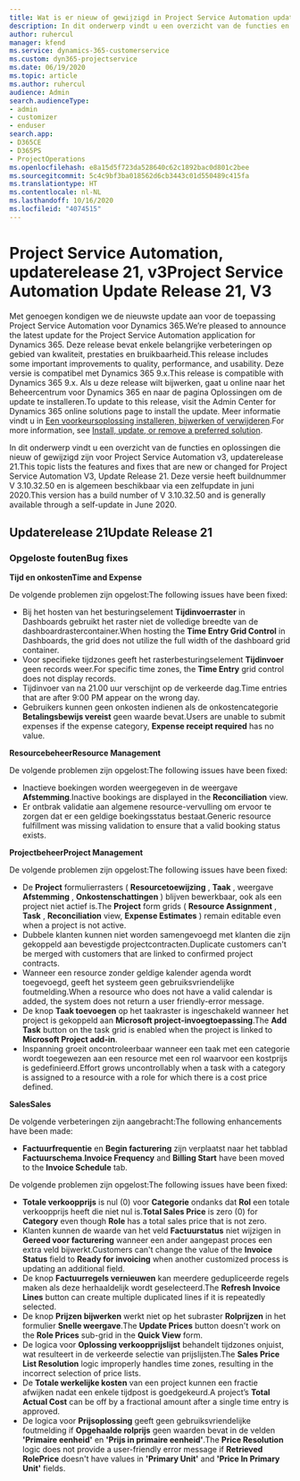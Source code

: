 ```yaml
---
title: Wat is er nieuw of gewijzigd in Project Service Automation updaterelease 21, v3
description: In dit onderwerp vindt u een overzicht van de functies en oplossingen die beschikbaar zijn voor Project Service Automation updaterelease 21, v3.
author: ruhercul
manager: kfend
ms.service: dynamics-365-customerservice
ms.custom: dyn365-projectservice
ms.date: 06/19/2020
ms.topic: article
ms.author: ruhercul
audience: Admin
search.audienceType:
- admin
- customizer
- enduser
search.app:
- D365CE
- D365PS
- ProjectOperations
ms.openlocfilehash: e8a15d5f723da528640c62c1892bac0d801c2bee
ms.sourcegitcommit: 5c4c9bf3ba018562d6cb3443c01d550489c415fa
ms.translationtype: HT
ms.contentlocale: nl-NL
ms.lasthandoff: 10/16/2020
ms.locfileid: "4074515"
---
```

# <a name="project-service-automation-update-release-21-v3"></a><span data-ttu-id="fed70-103">Project Service Automation, updaterelease 21, v3</span><span class="sxs-lookup"><span data-stu-id="fed70-103">Project Service Automation Update Release 21, V3</span></span>

<span data-ttu-id="fed70-104">Met genoegen kondigen we de nieuwste update aan voor de toepassing Project Service Automation voor Dynamics 365.</span><span class="sxs-lookup"><span data-stu-id="fed70-104">We’re pleased to announce the latest update for the Project Service Automation application for Dynamics 365.</span></span> <span data-ttu-id="fed70-105">Deze release bevat enkele belangrijke verbeteringen op gebied van kwaliteit, prestaties en bruikbaarheid.</span><span class="sxs-lookup"><span data-stu-id="fed70-105">This release includes some important improvements to quality, performance, and usability.</span></span> <span data-ttu-id="fed70-106">Deze versie is compatibel met Dynamics 365 9.x.</span><span class="sxs-lookup"><span data-stu-id="fed70-106">This release is compatible with Dynamics 365 9.x.</span></span> <span data-ttu-id="fed70-107">Als u deze release wilt bijwerken, gaat u online naar het Beheercentrum voor Dynamics 365 en naar de pagina Oplossingen om de update te installeren.</span><span class="sxs-lookup"><span data-stu-id="fed70-107">To update to this release, visit the Admin Center for Dynamics 365 online solutions page to install the update.</span></span> <span data-ttu-id="fed70-108">Meer informatie vindt u in [Een voorkeursoplossing installeren, bijwerken of verwijderen](https://docs.microsoft.com/power-platform/admin/install-remove-preferred-solution).</span><span class="sxs-lookup"><span data-stu-id="fed70-108">For more information, see [Install, update, or remove a preferred solution](https://docs.microsoft.com/power-platform/admin/install-remove-preferred-solution).</span></span>

<span data-ttu-id="fed70-109">In dit onderwerp vindt u een overzicht van de functies en oplossingen die nieuw of gewijzigd zijn voor Project Service Automation v3, updaterelease 21.</span><span class="sxs-lookup"><span data-stu-id="fed70-109">This topic lists the features and fixes that are new or changed for Project Service Automation V3, Update Release 21.</span></span> <span data-ttu-id="fed70-110">Deze versie heeft buildnummer V 3.10.32.50 en is algemeen beschikbaar via een zelfupdate in juni 2020.</span><span class="sxs-lookup"><span data-stu-id="fed70-110">This version has a build number of V 3.10.32.50 and is generally available through a self-update in June 2020.</span></span>

## <a name="update-release-21"></a><span data-ttu-id="fed70-111">Updaterelease 21</span><span class="sxs-lookup"><span data-stu-id="fed70-111">Update Release 21</span></span>

### <a name="bug-fixes"></a><span data-ttu-id="fed70-112">Opgeloste fouten</span><span class="sxs-lookup"><span data-stu-id="fed70-112">Bug fixes</span></span>

<span data-ttu-id="fed70-113">**Tijd en onkosten**</span><span class="sxs-lookup"><span data-stu-id="fed70-113">**Time and Expense**</span></span>

<span data-ttu-id="fed70-114">De volgende problemen zijn opgelost:</span><span class="sxs-lookup"><span data-stu-id="fed70-114">The following issues have been fixed:</span></span>

- <span data-ttu-id="fed70-115">Bij het hosten van het besturingselement **Tijdinvoerraster** in Dashboards gebruikt het raster niet de volledige breedte van de dashboardrastercontainer.</span><span class="sxs-lookup"><span data-stu-id="fed70-115">When hosting the **Time Entry Grid Control** in Dashboards, the grid does not utilize the full width of the dashboard grid container.</span></span>
- <span data-ttu-id="fed70-116">Voor specifieke tijdzones geeft het rasterbesturingselement **Tijdinvoer** geen records weer.</span><span class="sxs-lookup"><span data-stu-id="fed70-116">For specific time zones, the **Time Entry** grid control does not display records.</span></span>
- <span data-ttu-id="fed70-117">Tijdinvoer van na 21.00 uur verschijnt op de verkeerde dag.</span><span class="sxs-lookup"><span data-stu-id="fed70-117">Time entries that are after 9:00 PM appear on the wrong day.</span></span>
- <span data-ttu-id="fed70-118">Gebruikers kunnen geen onkosten indienen als de onkostencategorie **Betalingsbewijs vereist** geen waarde bevat.</span><span class="sxs-lookup"><span data-stu-id="fed70-118">Users are unable to submit expenses if the expense category, **Expense receipt required** has no value.</span></span>

<span data-ttu-id="fed70-119">**Resourcebeheer**</span><span class="sxs-lookup"><span data-stu-id="fed70-119">**Resource Management**</span></span>

<span data-ttu-id="fed70-120">De volgende problemen zijn opgelost:</span><span class="sxs-lookup"><span data-stu-id="fed70-120">The following issues have been fixed:</span></span>

- <span data-ttu-id="fed70-121">Inactieve boekingen worden weergegeven in de weergave **Afstemming**.</span><span class="sxs-lookup"><span data-stu-id="fed70-121">Inactive bookings are displayed in the **Reconciliation** view.</span></span>
- <span data-ttu-id="fed70-122">Er ontbrak validatie aan algemene resource-vervulling om ervoor te zorgen dat er een geldige boekingsstatus bestaat.</span><span class="sxs-lookup"><span data-stu-id="fed70-122">Generic resource fulfillment was missing validation to ensure that a valid booking status exists.</span></span>

<span data-ttu-id="fed70-123">**Projectbeheer**</span><span class="sxs-lookup"><span data-stu-id="fed70-123">**Project Management**</span></span>

<span data-ttu-id="fed70-124">De volgende problemen zijn opgelost:</span><span class="sxs-lookup"><span data-stu-id="fed70-124">The following issues have been fixed:</span></span>

- <span data-ttu-id="fed70-125">De **Project** formulierrasters ( **Resourcetoewijzing** , **Taak** , weergave **Afstemming** , **Onkostenschattingen** ) blijven bewerkbaar, ook als een project niet actief is.</span><span class="sxs-lookup"><span data-stu-id="fed70-125">The **Project** form grids ( **Resource Assignment** , **Task** , **Reconciliation** view, **Expense Estimates** ) remain editable even when a project is not active.</span></span>
- <span data-ttu-id="fed70-126">Dubbele klanten kunnen niet worden samengevoegd met klanten die zijn gekoppeld aan bevestigde projectcontracten.</span><span class="sxs-lookup"><span data-stu-id="fed70-126">Duplicate customers can't be merged with customers that are linked to confirmed project contracts.</span></span>
- <span data-ttu-id="fed70-127">Wanneer een resource zonder geldige kalender agenda wordt toegevoegd, geeft het systeem geen gebruiksvriendelijke foutmelding.</span><span class="sxs-lookup"><span data-stu-id="fed70-127">When a resource who does not have a valid calendar is added, the system does not return a user friendly-error message.</span></span>
- <span data-ttu-id="fed70-128">De knop **Taak toevoegen** op het taakraster is ingeschakeld wanneer het project is gekoppeld aan **Microsoft project-invoegtoepassing**.</span><span class="sxs-lookup"><span data-stu-id="fed70-128">The **Add Task** button on the task grid is enabled when the project is linked to **Microsoft Project add-in**.</span></span>
- <span data-ttu-id="fed70-129">Inspanning groeit oncontroleerbaar wanneer een taak met een categorie wordt toegewezen aan een resource met een rol waarvoor een kostprijs is gedefinieerd.</span><span class="sxs-lookup"><span data-stu-id="fed70-129">Effort grows uncontrollably when a task with a category is assigned to a resource with a role for which there is a cost price defined.</span></span>

<span data-ttu-id="fed70-130">**Sales**</span><span class="sxs-lookup"><span data-stu-id="fed70-130">**Sales**</span></span>

<span data-ttu-id="fed70-131">De volgende verbeteringen zijn aangebracht:</span><span class="sxs-lookup"><span data-stu-id="fed70-131">The following enhancements have been made:</span></span>

- <span data-ttu-id="fed70-132">**Factuurfrequentie** en **Begin facturering** zijn verplaatst naar het tabblad **Factuurschema**.</span><span class="sxs-lookup"><span data-stu-id="fed70-132">**Invoice Frequency** and **Billing Start** have been moved to the **Invoice Schedule** tab.</span></span>

<span data-ttu-id="fed70-133">De volgende problemen zijn opgelost:</span><span class="sxs-lookup"><span data-stu-id="fed70-133">The following issues have been fixed:</span></span>

- <span data-ttu-id="fed70-134">**Totale verkoopprijs** is nul (0) voor **Categorie** ondanks dat **Rol** een totale verkoopprijs heeft die niet nul is.</span><span class="sxs-lookup"><span data-stu-id="fed70-134">**Total Sales Price** is zero (0) for **Category** even though **Role** has a total sales price that is not zero.</span></span>
- <span data-ttu-id="fed70-135">Klanten kunnen de waarde van het veld **Factuurstatus** niet wijzigen in **Gereed voor facturering** wanneer een ander aangepast proces een extra veld bijwerkt.</span><span class="sxs-lookup"><span data-stu-id="fed70-135">Customers can't change the value of the **Invoice Status** field to **Ready for invoicing** when another customized process is updating an additional field.</span></span>
- <span data-ttu-id="fed70-136">De knop **Factuurregels vernieuwen** kan meerdere gedupliceerde regels maken als deze herhaaldelijk wordt geselecteerd.</span><span class="sxs-lookup"><span data-stu-id="fed70-136">The **Refresh Invoice Lines** button can create multiple duplicated lines if it is repeatedly selected.</span></span>
- <span data-ttu-id="fed70-137">De knop **Prijzen bijwerken** werkt niet op het subraster **Rolprijzen** in het formulier **Snelle weergave**.</span><span class="sxs-lookup"><span data-stu-id="fed70-137">The **Update Prices** button doesn't work on the **Role Prices** sub-grid in the **Quick View** form.</span></span>
- <span data-ttu-id="fed70-138">De logica voor **Oplossing verkoopprijslijst** behandelt tijdzones onjuist, wat resulteert in de verkeerde selectie van prijslijsten.</span><span class="sxs-lookup"><span data-stu-id="fed70-138">The **Sales Price List Resolution** logic improperly handles time zones, resulting in the incorrect selection of price lists.</span></span>
- <span data-ttu-id="fed70-139">De **Totale werkelijke kosten** van een project kunnen een fractie afwijken nadat een enkele tijdpost is goedgekeurd.</span><span class="sxs-lookup"><span data-stu-id="fed70-139">A project’s **Total Actual Cost** can be off by a fractional amount after a single time entry is approved.</span></span>
- <span data-ttu-id="fed70-140">De logica voor **Prijsoplossing** geeft geen gebruiksvriendelijke foutmelding if **Opgehaalde rolprijs** geen waarden bevat in de velden **'Primaire eenheid'** en **'Prijs in primaire eenheid'**.</span><span class="sxs-lookup"><span data-stu-id="fed70-140">The **Price Resolution** logic does not provide a user-friendly error message if **Retrieved RolePrice** doesn't have values in **'Primary Unit'** and **'Price In Primary Unit'** fields.</span></span>
